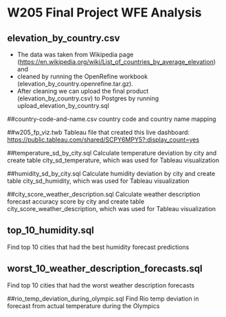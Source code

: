# W205 Final Project WFE Analysis

## elevation_by_country.csv
- The data was taken from Wikipedia page (https://en.wikipedia.org/wiki/List_of_countries_by_average_elevation) and 
- cleaned by running the OpenRefine workbook (elevation_by_country.openrefine.tar.gz).
- After cleaning we can upload the final product (elevation_by_country.csv) to Postgres by running upload_elevation_by_country.sql

##country-code-and-name.csv
country code and country name mapping

##w205_fp_viz.twb
Tableau file that created this live dashboard: https://public.tableau.com/shared/SCPY6MPY5?:display_count=yes

##temperature_sd_by_city.sql
Calculate temperature deviation by city and create table city_sd_temperature, which was used for Tableau visualization

##humidity_sd_by_city.sql
Calculate humidity deviation by city and create table city_sd_humidity, which was used for Tableau visualization

##city_score_weather_description.sql
Calculate weather description forecast accuracy score by city and create table city_score_weather_description, which was used for Tableau visualization

## top_10_humidity.sql
Find top 10 cities that had the best humidity forecast predictions

## worst_10_weather_description_forecasts.sql
Find top 10 cities that had the worst weather description forecasts

##rio_temp_deviation_during_olympic.sql
Find Rio temp deviation in forecast from actual temperature during the Olympics

